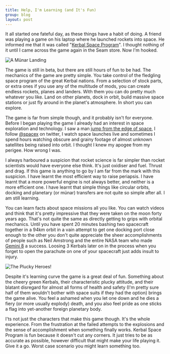 ```yaml
---
title: Help, I'm Learning (and It's Fun)
group: blog
layout: post
---
```


It all started one fateful day, as these things have a habit of doing. A friend was playing a game on his laptop where he launched rockets into space. He informed me that it was called "[Kerbal Space Program](https://kerbalspaceprogram.com)". I thought nothing of it until I came across the game again in the Seam store. Now I'm hooked.

![A Münar Landing](http://kerbalspaceprogram.com/images/media/screenshots/KSPimage11.png)

The game is still in beta, but there are still hours of fun to be had. The mechanics of the game are pretty simple. You take control of the fledgling space program of the great Kerbal nations. From a selection of stock parts, or extra ones if you use any of the multitude of mods, you can create endless rockets, planes and landers. With them you can do pretty much whatever you like. Land on other planets, dock in orbit, build massive space stations or just fly around in the planet's atmosphere. In short you can explore.

The game is far from simple though, and it probably isn't for everyone. Before I began playing the game I already had an interest in space exploration and technology. I saw a man [jump from the edge of space](http://www.redbullstratos.com/), I follow [@spacex](http://twitter.com/spacex/) on twitter, I watch space launches live and sometimes I spend hours watching obscure and grainy footage of almost unknown satellites being raised into orbit. I thought I knew my apogee from my perigee. How wrong I was.

I always harboured a suspicion that rocket science is far simpler than rocket scientists would have everyone else think. It's just oxidiser and fuel. Thrust and drag. If this game is anything to go by I am far from the mark with this suspicion. I have learnt the most efficient way to raise periapsis. I have learnt that a more powerful engine is not always better, and neither is a more efficient one. I have learnt that simple things like circular orbits, docking and planetary (or münar) transfers are not quite so simple after all. I am still learning.

You can learn facts about space missions all you like. You can watch videos and think that it's pretty impressive that they were taken on the moon forty years ago. That's not quite the same as directly getting to grips with orbital mechanics. Until you have spent 20 minutes bashing two spacecraft together in a 94km orbit in a vain attempt to get one docking port close enough to the other you don't quite appreciate the sheer accomplishments of people such as Neil Amstrong and the entire NASA team who made [Gemini 8](http://en.wikipedia.org/wiki/Space_rendezvous#First_docking) a success. Loosing 3 Kerbals later on in the process when you forget to open the parachute on one of your spacecraft just adds insult to injury.

![The Plucky Heroes!](http://kerbalspaceprogram.com/images/media/wallpapers/kerbals/kerbals_1024x768.jpg)

Despite it's learning curve the game is a great deal of fun. Something about the cheery green Kerbals, their characteristic plucky attitude, and their blatant disregard for almost all forms of health and safety (I'm pretty sure half of them wouldn't bother with space suits if they had the option) brings the game alive. You feel a ashamed when you let one down and he dies a fiery (or more usually explody) death, and you also feel pride as one sticks a flag into yet-another foreign planetary body.

I'ts not just the characters that make this game though. It's the whole experience. From the frustration at the failed attempts to the explosions and the sense of accomplishment when something finally works. Kerbal Space Program is fun because it doesn't cut any corners. It just tries to be as accurate as possible, however difficult that might make your life playing it. Give it a go. Worst case scenario you might learn something too.